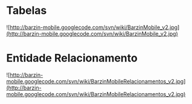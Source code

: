 # Tabelas #

![http://barzin-mobile.googlecode.com/svn/wiki/BarzinMobile_v2.jpg](http://barzin-mobile.googlecode.com/svn/wiki/BarzinMobile_v2.jpg)


# Entidade Relacionamento #

![http://barzin-mobile.googlecode.com/svn/wiki/BarzinMobileRelacionamentos_v2.jpg](http://barzin-mobile.googlecode.com/svn/wiki/BarzinMobileRelacionamentos_v2.jpg)